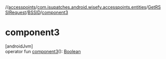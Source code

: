 //[accesspoints](../../../../index.md)/[com.isupatches.android.wisefy.accesspoints.entities](../../index.md)/[GetRSSIRequest](../index.md)/[BSSID](index.md)/[component3](component3.md)

# component3

[androidJvm]\
operator fun [component3](component3.md)(): [Boolean](https://kotlinlang.org/api/latest/jvm/stdlib/kotlin/-boolean/index.html)
